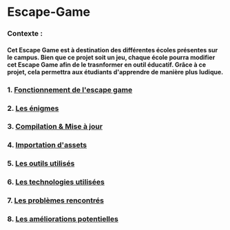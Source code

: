 # Escape-Game

### Contexte :
#### Cet Escape Game est à destination des différentes écoles présentes sur le campus. Bien que ce projet soit un jeu, chaque école pourra modifier cet Escape Game afin de le trasnformer en outil éducatif. Grâce à ce projet, cela permettra aux étudiants d'apprendre de manière plus ludique. 

### 1. [Fonctionnement de l'escape game](/ressources/fonctionnement_jeu.md)
### 2. [Les énigmes](/ressources/Enigmes.md)
### 3. [Compilation & Mise à jour](/ressources/Compilation_&_Mise_à_jour.md)
### 4. [Importation d'assets](/ressources/importation_assets.md)
### 5. [Les outils utilisés](/ressources/OutilsUtilisés.md)
### 6. [Les technologies utilisées](/ressources/TechnologiesUtilisées.md)
### 7. [Les problèmes rencontrés](/ressources/ProblèmesRencontrés.md)
### 8. [Les améliorations potentielles](/ressources/Améliorationspotentielles.md)
